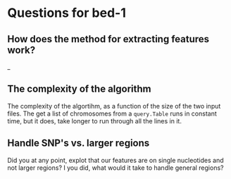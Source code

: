 # Questions for bed-1
## How does the method for extracting features work? 
_
## The complexity of the algorithm
The complexity of the algortihm, as a function of the size of the two input files.
The get a list of chromosomes from a `query.Table` runs in constant time, but it does, take longer to run through all the lines in it. 

## Handle SNP's vs. larger regions
Did you at any point, explot that our features are on single nucleotides and not larger regions?
I you did, what would it take to handle general regions?